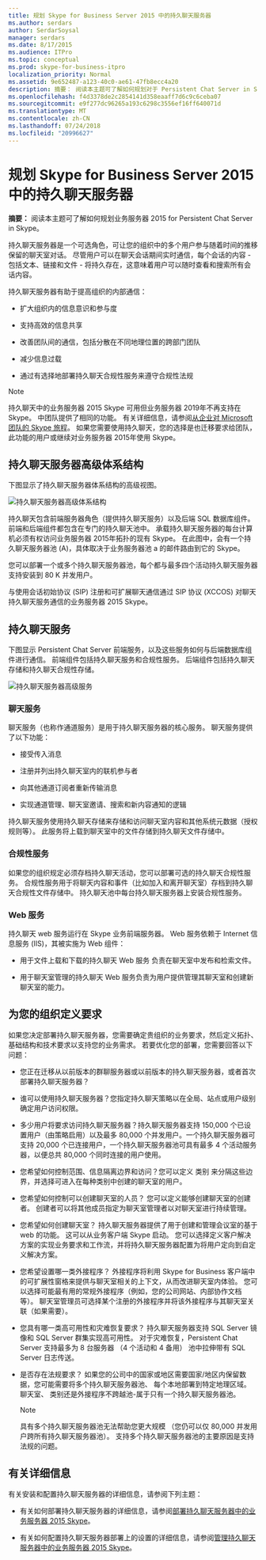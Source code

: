 ```yaml
---
title: 规划 Skype for Business Server 2015 中的持久聊天服务器
ms.author: serdars
author: SerdarSoysal
manager: serdars
ms.date: 8/17/2015
ms.audience: ITPro
ms.topic: conceptual
ms.prod: skype-for-business-itpro
localization_priority: Normal
ms.assetid: 9e652487-a123-40c0-ae61-47fb8ecc4a20
description: 摘要： 阅读本主题可了解如何规划对于 Persistent Chat Server in Skype 业务服务器 2015年。
ms.openlocfilehash: f4d3378de2c2854141d358eaaff7d6c9c6ceba07
ms.sourcegitcommit: e9f277dc96265a193c6298c3556ef16ff640071d
ms.translationtype: MT
ms.contentlocale: zh-CN
ms.lasthandoff: 07/24/2018
ms.locfileid: "20996627"
---
```

# <a name="plan-for-persistent-chat-server-in-skype-for-business-server-2015"></a>规划 Skype for Business Server 2015 中的持久聊天服务器
 
**摘要：** 阅读本主题可了解如何规划业务服务器 2015 for Persistent Chat Server in Skype。
  
持久聊天服务器是一个可选角色，可让您的组织中的多个用户参与随着时间的推移保留的聊天室对话。 尽管用户可以在聊天会话期间实时通信，每个会话的内容 - 包括文本、链接和文件 - 将持久存在，这意味着用户可以随时查看和搜索所有会话内容。
  
持久聊天服务器有助于提高组织的内部通信：
  
- 扩大组织内的信息意识和参与度
    
- 支持高效的信息共享 
    
- 改善团队间的通信，包括分散在不同地理位置的跨部门团队
    
- 减少信息过载
    
- 通过有选择地部署持久聊天合规性服务来遵守合规性法规

> [!NOTE] 
> 持久聊天中的业务服务器 2015 Skype 可用但业务服务器 2019年不再支持在 Skype。 中团队提供了相同的功能。 有关详细信息，请参阅[从企业对 Microsoft 团队的 Skype 旅程](/microsoftteams/journey-skypeforbusiness-teams)。 如果您需要使用持久聊天，您的选择是也迁移要求给团队，此功能的用户或继续对业务服务器 2015年使用 Skype。 
    
## <a name="persistent-chat-server-high-level-architecture"></a>持久聊天服务器高级体系结构

下图显示了持久聊天服务器体系结构的高级视图。 
  
![持久聊天服务器高级体系结构](../../media/0344f6e2-0c6d-4391-b4b3-ec31062b1576.png)
  
持久聊天包含前端服务器角色（提供持久聊天服务）以及后端 SQL 数据库组件。 前端和后端组件都包含在专门的持久聊天池中。 承载持久聊天服务器的每台计算机必须有权访问业务服务器 2015年拓扑的现有 Skype。 在此图中，会有一个持久聊天服务器池 (A)，具体取决于业务服务器池 a 的邮件路由到它的 Skype。
  
您可以部署一个或多个持久聊天服务器池，每个都与最多四个活动持久聊天服务器支持安装到 80 K 并发用户。
  
与使用会话初始协议 (SIP) 注册和可扩展聊天通信通过 SIP 协议 (XCCOS) 对聊天持久聊天服务通信的业务服务器 2015 Skype。 
  
## <a name="persistent-chat-services"></a>持久聊天服务

下图显示 Persistent Chat Server 前端服务，以及这些服务如何与后端数据库组件进行通信。 前端组件包括持久聊天服务和合规性服务。 后端组件包括持久聊天存储和持久聊天合规性存储。
  
![持久聊天服务器高级服务](../../media/bcdbadbe-e868-4a46-8a73-36562648fdf7.png)
  
### <a name="chat-service"></a>聊天服务

聊天服务（也称作通道服务）是用于持久聊天服务器的核心服务。 聊天服务提供了以下功能：
  
- 接受传入消息
    
- 注册并列出持久聊天室内的联机参与者
    
- 向其他通道订阅者重新传输消息
    
- 实现通道管理、聊天室邀请、搜索和新内容通知的逻辑
    
持久聊天服务使用持久聊天存储来存储和访问聊天室内容和其他系统元数据（授权规则等）。 此服务将上载到聊天室中的文件存储到持久聊天文件存储中。
  
### <a name="compliance-service"></a>合规性服务

如果您的组织规定必须存档持久聊天活动，您可以部署可选的持久聊天合规性服务。 合规性服务用于将聊天内容和事件（比如加入和离开聊天室）存档到持久聊天合规性文件存储中。 持久聊天池中每台持久聊天服务器上安装合规性服务。 
  
### <a name="web-services"></a>Web 服务

持久聊天 web 服务运行在 Skype 业务前端服务器。 Web 服务依赖于 Internet 信息服务 (IIS)，其被实施为 Web 组件：
  
- 用于文件上载和下载的持久聊天 Web 服务   负责在聊天室中发布和检索文件。
    
- 用于聊天室管理的持久聊天 Web 服务负责为用户提供管理其聊天室和创建新聊天室的能力。
    
## <a name="defining-requirements-for-your-organization"></a>为您的组织定义要求

如果您决定部署持久聊天服务器，您需要确定贵组织的业务要求，然后定义拓扑、 基础结构和技术要求以支持您的业务需求。 若要优化您的部署，您需要回答以下问题：
  
- 您正在迁移从以前版本的群聊服务器或以前版本的持久聊天服务器，或者首次部署持久聊天服务器？
    
- 谁可以使用持久聊天服务器？您指定持久聊天策略以在全局、站点或用户级别确定用户访问权限。
    
- 多少用户将要求访问持久聊天服务器？持久聊天服务器支持 150,000 个已设置用户（由策略启用）以及最多 80,000 个并发用户。一个持久聊天服务器可支持 20,000 个已连接用户，一个持久聊天服务器池可具有最多 4 个活动服务器，以便总共 80,000 个同时连接的用户使用。
    
- 您希望如何控制范围、信息隔离边界和访问？您可以定义 类别 来分隔这些边界，并选择可进入在每种类别中创建的聊天室的用户。
    
- 您希望如何控制可以创建聊天室的人员？ 您可以定义能够创建聊天室的创建者。 创建者可以将其他成员指定为聊天室管理者以对聊天室进行持续管理。
    
- 您希望如何创建聊天室？ 持久聊天服务器提供了用于创建和管理会议室的基于 web 的功能。 这可以从业务客户端 Skype 启动。 您可以选择定义客户解决方案的实现业务要求和工作流，并将持久聊天服务器配置为将用户定向到自定义解决方案。
    
- 您希望设置哪一类外接程序？ 外接程序将利用 Skype for Business 客户端中的可扩展性窗格来提供与聊天室相关的上下文，从而改进聊天室内体验。 您可以选择可能最有用的常规外接程序（例如，您的公司网站、内部协作文档等）。 聊天室管理员可选择某个注册的外接程序并将该外接程序与其聊天室关联（如果需要）。 
    
- 您具有哪一类高可用性和灾难恢复要求？ 持久聊天服务器支持 SQL Server 镜像和 SQL Server 群集实现高可用性。 对于灾难恢复，Persistent Chat Server 支持最多为 8 台服务器 （4 个活动和 4 备用） 池中拉伸带有 SQL Server 日志传送。 
    
- 是否存在法规要求？ 如果您的公司中的国家或地区需要国家/地区内保留数据，您可能需要将多个持久聊天服务器池、 每个本地部署到特定地理区域。 聊天室、 类别还是外接程序不跨越池-属于只有一个持久聊天服务器池。 
    
    > [!NOTE]
    > 具有多个持久聊天服务器池无法帮助您更大规模 （您仍可以仅 80,000 并发用户跨所有持久聊天服务器池）。 支持多个持久聊天服务器池的主要原因是支持法规的问题。 
  
## <a name="for-more-information"></a>有关详细信息

有关安装和配置持久聊天服务器的详细信息，请参阅下列主题：
  
- 有关如何部署持久聊天服务器的详细信息，请参阅[部署持久聊天服务器中的业务服务器 2015 Skype](../../deploy/deploy-persistent-chat-server/deploy-persistent-chat-server.md)。 
    
- 有关如何配置持久聊天服务器部署上的设置的详细信息，请参阅[管理持久聊天服务器中的业务服务器 2015 Skype](../../manage/persistent-chat/persistent-chat.md)。
    

